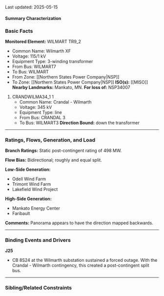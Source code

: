 Last updated: 2025-05-15
#### Summary Characterization
### Basic Facts
**Monitored Element:** WILMART TR9_2
- Common Name: Wilmarth XF
- Voltage: 115/1 kV
- Equipment Type: 3-winding transformer
- From Bus: WILMART7
- To Bus: WILMART
- From Zone: [[Northern States Power Company|NSP]]
- To Zone: [[Northern States Power Company|NSP]]
**ISO(s):** [[MISO]]
**Nearby Landmarks:** Mankato, MN.
**For loss of:** NSP34007
1. CRANDWILMA34_1 1
    - Common Name: Crandal - Wilmarth
    - Voltage: 345 kV
	- Equipment Type: line
    - From Bus: CRANDAL 3
    - To Bus: WILMART3
**Direction Bound:** down the transformer

---
### Ratings, Flows, Generation, and Load
**Branch Ratings:**
Static post-contingent rating of 498 MW.

**Flow Bias:**
Bidirectional; roughly and equal split.

**Low-Side Generation:**
- Odell Wind Farm
- Trimont Wind Farm
- Lakefield Wind Project

**High-Side Generation:**
- Mankato Energy Center
- Faribault

**Comments:**
Panorama appears to have the direction mapped backwards.

---
### Binding Events and Drivers
**J25**
- CB 8S24 at the Wilmarth substation sustained a forced outage. With the Crandal - Wilmarth contingency, this created a post-contingent split bus.

---
### Sibling/Related Constraints
